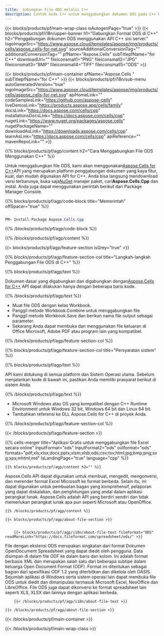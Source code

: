 ```yaml
---
title:  Gabungkan File ODS melalui C++
description: Contoh kode C++ untuk menggabungkan dokumen ODS pada C++ Runtime Environment untuk Windows 32 bit, Windows 64 bit dan Linux 64 bit.
---
```

{{< blocks/products/pf/main-wrap-class isAutogenPage="true" >}}
{{< blocks/products/pf/i18n/upper-banner h1="Gabungkan Format ODS di C++" h2="Penggabungan dokumen ODS menggunakan API C++ sisi server." logoImageSrc="https://www.aspose.cloud/templates/aspose/img/products/cells/aspose_cells-for-net.svg" sourceAdditionalConversionTag="" additionalConversionTag="" pfName="Aspose.Cells" subTitlepfName="for C++" downloadUrl="" fileiconsmall1="PNG" fileiconsmall2="JPG" fileiconsmall3="BMP" fileiconsmall4="TIFF" fileiconsmall5="ODS" >}}

{{< blocks/products/pf/main-container pfName="Aspose.Cells " subTitlepfName="for C++" >}}
{{< blocks/products/pf/i18n/sub-menu autoGeneratedVersion="true" logoImageSrc="https://www.aspose.cloud/templates/aspose/img/products/cells/aspose_cells-for-net.svg" apiHomeLink="" codeSamplesLink="https://github.com/aspose-cells" liveDemosLink="https://products.aspose.app/cells/family" docsLink="https://docs.aspose.com/cells/cpp" installationsDocsLink="https://docs.aspose.com/cells/cpp" nugetLink="https://www.nuget.org/packages/aspose.cells" nugetPackageName="" downloadAsLink="https://downloads.aspose.com/cells/cpp" learnAsLink="https://docs.aspose.com/cells/cpp" apiReference="" mavenRepoLink="" >}}

{{% blocks/products/pf/agp/content h2="Cara Menggabungkan File ODS Menggunakan C++" %}}

 Untuk menggabungkan file ODS, kami akan menggunakan<a href="https://products.aspose.com/cells/cpp">Aspose.Cells for C++</a>API yang merupakan platform penggabungan dokumen yang kaya fitur, kuat, dan mudah digunakan API for C++. Anda bisa langsung mendownload versi terbarunya, buka saja<a href="https://www.nuget.org/packages/aspose.cells">NuGet</a> manajer paket, cari<b>Aspose.Cells.Cpp</b> dan instal. Anda juga dapat menggunakan perintah berikut dari Package Manager Console.

{{% blocks/products/pf/agp/code-block title="Memerintah" offSpacer="true" %}}

```cs

PM> Install-Package Aspose.Cells.Cpp

```

{{% /blocks/products/pf/agp/code-block %}}

{{% /blocks/products/pf/agp/content %}}

{{< blocks/products/pf/agp/feature-section isGrey="true" >}}

{{% blocks/products/pf/agp/feature-section-col title="Langkah-langkah Penggabungan File ODS di C++" %}}

{{% blocks/products/pf/agp/text %}}

 Dokumen dasar yang digabungkan dan digabungkan dengan[Aspose.Cells for C++](https://products.aspose.com/cells/cpp) API dapat dilakukan hanya dengan beberapa baris kode.

{{% /blocks/products/pf/agp/text %}}

+ Muat file ODS dengan kelas Workbook.
+ Panggil metode Workbook.Combine untuk menggabungkan file.
+ Panggil metode Workbook.Save dan berikan nama file output sebagai parameter.
+ Sekarang Anda dapat membuka dan menggunakan file keluaran di Office Microsoft, Adobe PDF atau program lain yang kompatibel.

{{% /blocks/products/pf/agp/feature-section-col %}}

{{% blocks/products/pf/agp/feature-section-col title="Persyaratan sistem" %}}

{{% blocks/products/pf/agp/text %}}

 API kami didukung di semua platform dan Sistem Operasi utama. Sebelum menjalankan kode di bawah ini, pastikan Anda memiliki prasyarat berikut di sistem Anda.

{{% /blocks/products/pf/agp/text %}}

-  Microsoft Windows atau OS yang kompatibel dengan C++ Runtime Environment untuk Windows 32 bit, Windows 64 bit dan Linux 64 bit.
-  Tambahkan referensi ke DLL Aspose.Cells for C++ di proyek Anda.

{{% /blocks/products/pf/agp/feature-section-col %}}

{{< /blocks/products/pf/agp/feature-section >}}

{{% cells-merger title="Aplikasi Gratis untuk menggabungkan file Excel secara online" InputFormat="ods" InputFormat2="ods" outformat="ods" formats="pdf;xls;xlsx;docx;pptx;xlsm;xlsb;ods;csv;tsv;html;jpg;bmp;png;svg;xps;mhtml;md" IsLandingPage="true" language="cpp" %}}

<!-- aboutfile Starts -->

    {{% blocks/products/pf/agp/content h2="" %}}

Aspose.Cells API dapat digunakan untuk membuat, mengedit, mengonversi, dan merender format Excel Microsoft ke format berbeda. Selain itu, ini dapat digunakan untuk pembuatan bagan yang komprehensif, pelaporan yang dapat diskalakan, dan penghitungan yang andal dalam aplikasi perangkat lunak. Aspose.Cells adalah API yang berdiri sendiri dan tidak memerlukan perangkat lunak apa pun seperti Microsoft atau OpenOffice.

    {{% /blocks/products/pf/agp/content %}}

    {{< blocks/products/pf/agp/about-file-section >}}


        {{< blocks/products/pf/agp/i18n/about-file-text fileFormat="ODS" readMoreLink="https://docs.fileformat.com/spreadsheet/ods/" >}}
File dengan ekstensi ODS merupakan singkatan dari format Dokumen OpenDocument Spreadsheet yang dapat diedit oleh pengguna. Data disimpan di dalam file ODF ke dalam baris dan kolom. Ini adalah format berbasis XML dan merupakan salah satu dari beberapa subtipe dalam keluarga Open Document Format (ODF). Format ini ditentukan sebagai bagian dari spesifikasi ODF 1.2 yang diterbitkan dan dikelola oleh OASIS. Sejumlah aplikasi di Windows serta sistem operasi lain dapat membuka file ODS untuk diedit dan dimanipulasi termasuk Microsoft Excel, NeoOffice dan LibreOffice. File ODS juga dapat dikonversi ke format spreadsheet lain seperti XLS, XLSX dan lainnya dengan aplikasi berbeda.

        {{< /blocks/products/pf/agp/i18n/about-file-text >}}

    {{< /blocks/products/pf/agp/about-file-section >}}

<!-- aboutfile Ends -->



{{< /blocks/products/pf/main-container >}}
    
{{< /blocks/products/pf/main-wrap-class >}}
